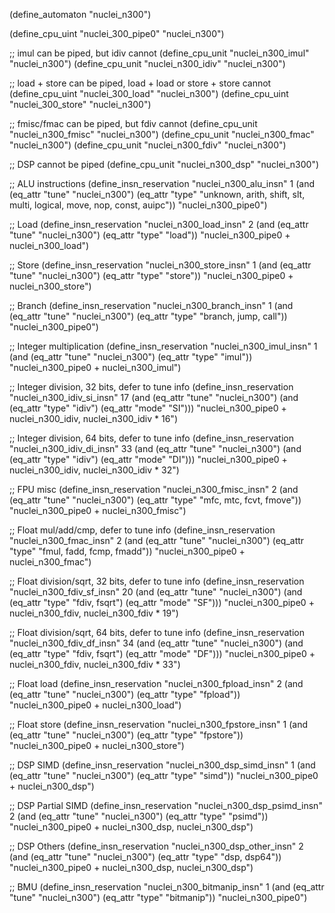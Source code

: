 (define_automaton "nuclei_n300")

(define_cpu_uint "nuclei_300_pipe0" "nuclei_n300")

;; imul can be piped, but idiv cannot
(define_cpu_unit "nuclei_n300_imul" "nuclei_n300")
(define_cpu_unit "nuclei_n300_idiv" "nuclei_n300")

;; load + store can be piped, load + load or store + store cannot
(define_cpu_uint "nuclei_300_load" "nuclei_n300")
(define_cpu_uint "nuclei_300_store" "nuclei_n300")

;; fmisc/fmac can be piped, but fdiv cannot
(define_cpu_unit "nuclei_n300_fmisc" "nuclei_n300")
(define_cpu_unit "nuclei_n300_fmac" "nuclei_n300")
(define_cpu_unit "nuclei_n300_fdiv" "nuclei_n300")

;; DSP cannot be piped
(define_cpu_unit "nuclei_n300_dsp" "nuclei_n300")

;; ALU instructions
(define_insn_reservation "nuclei_n300_alu_insn" 1
  (and (eq_attr "tune" "nuclei_n300")
    (eq_attr "type" "unknown, arith, shift, slt, multi, logical, move, nop, const, auipc"))
  "nuclei_n300_pipe0")

;; Load
(define_insn_reservation "nuclei_n300_load_insn" 2
  (and (eq_attr "tune" "nuclei_n300")
       (eq_attr "type" "load"))
  "nuclei_n300_pipe0 + nuclei_n300_load")

;; Store
(define_insn_reservation "nuclei_n300_store_insn" 1
  (and (eq_attr "tune" "nuclei_n300")
       (eq_attr "type" "store"))
  "nuclei_n300_pipe0 + nuclei_n300_store")

;; Branch
(define_insn_reservation "nuclei_n300_branch_insn" 1
  (and (eq_attr "tune" "nuclei_n300")
       (eq_attr "type" "branch, jump, call"))
  "nuclei_n300_pipe0")

;; Integer multiplication
(define_insn_reservation "nuclei_n300_imul_insn" 1
  (and (eq_attr "tune" "nuclei_n300")
       (eq_attr "type" "imul"))
  "nuclei_n300_pipe0 + nuclei_n300_imul")

;; Integer division, 32 bits, defer to tune info
(define_insn_reservation "nuclei_n300_idiv_si_insn" 17
  (and (eq_attr "tune" "nuclei_n300")
       (and (eq_attr "type" "idiv")
            (eq_attr "mode" "SI")))
  "nuclei_n300_pipe0 + nuclei_n300_idiv, nuclei_n300_idiv * 16")

;; Integer division, 64 bits, defer to tune info
(define_insn_reservation "nuclei_n300_idiv_di_insn" 33
  (and (eq_attr "tune" "nuclei_n300")
       (and (eq_attr "type" "idiv")
            (eq_attr "mode" "DI")))
  "nuclei_n300_pipe0 + nuclei_n300_idiv, nuclei_n300_idiv * 32")

;; FPU misc
(define_insn_reservation "nuclei_n300_fmisc_insn" 2
  (and (eq_attr "tune" "nuclei_n300")
       (eq_attr "type" "mfc, mtc, fcvt, fmove"))
  "nuclei_n300_pipe0 + nuclei_n300_fmisc")

;; Float mul/add/cmp, defer to tune info
(define_insn_reservation "nuclei_n300_fmac_insn" 2
  (and (eq_attr "tune" "nuclei_n300")
       (eq_attr "type" "fmul, fadd, fcmp, fmadd"))
  "nuclei_n300_pipe0 + nuclei_n300_fmac")

;; Float division/sqrt, 32 bits, defer to tune info
(define_insn_reservation "nuclei_n300_fdiv_sf_insn" 20
  (and (eq_attr "tune" "nuclei_n300")
       (and (eq_attr "type" "fdiv, fsqrt")
            (eq_attr "mode" "SF")))
  "nuclei_n300_pipe0 + nuclei_n300_fdiv, nuclei_n300_fdiv * 19")

;; Float division/sqrt, 64 bits, defer to tune info
(define_insn_reservation "nuclei_n300_fdiv_df_insn" 34
  (and (eq_attr "tune" "nuclei_n300")
       (and (eq_attr "type" "fdiv, fsqrt")
            (eq_attr "mode" "DF")))
  "nuclei_n300_pipe0 + nuclei_n300_fdiv, nuclei_n300_fdiv * 33")

;; Float load
(define_insn_reservation "nuclei_n300_fpload_insn" 2
  (and (eq_attr "tune" "nuclei_n300")
       (eq_attr "type" "fpload"))
  "nuclei_n300_pipe0 + nuclei_n300_load")

;; Float store
(define_insn_reservation "nuclei_n300_fpstore_insn" 1
  (and (eq_attr "tune" "nuclei_n300")
       (eq_attr "type" "fpstore"))
  "nuclei_n300_pipe0 + nuclei_n300_store")

;; DSP SIMD
(define_insn_reservation "nuclei_n300_dsp_simd_insn" 1
  (and (eq_attr "tune" "nuclei_n300")
       (eq_attr "type" "simd"))
  "nuclei_n300_pipe0 + nuclei_n300_dsp")

;; DSP Partial SIMD
(define_insn_reservation "nuclei_n300_dsp_psimd_insn" 2
  (and (eq_attr "tune" "nuclei_n300")
       (eq_attr "type" "psimd"))
  "nuclei_n300_pipe0 + nuclei_n300_dsp, nuclei_n300_dsp")

;; DSP Others
(define_insn_reservation "nuclei_n300_dsp_other_insn" 2
  (and (eq_attr "tune" "nuclei_n300")
       (eq_attr "type" "dsp, dsp64"))
  "nuclei_n300_pipe0 + nuclei_n300_dsp, nuclei_n300_dsp")

;; BMU
(define_insn_reservation "nuclei_n300_bitmanip_insn" 1
  (and (eq_attr "tune" "nuclei_n300")
       (eq_attr "type" "bitmanip"))
  "nuclei_n300_pipe0")
